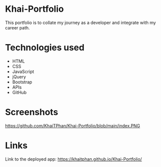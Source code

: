 # Khai-Portfolio
This portfolio is to collate my journey as a developer and integrate with my career path.


# Technologies used

- HTML
- CSS
- JavaScript
- jQuery
- Bootstrap
- APIs
- GitHub

# Screenshots

https://github.com/KhaiTPhan/Khai-Portfolio/blob/main/index.PNG


# Links

Link to the deployed app:
https://khaitphan.github.io/Khai-Portfolio/

